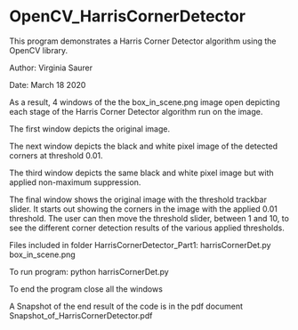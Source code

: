 # OpenCV_HarrisCornerDetector
This program demonstrates a Harris Corner Detector algorithm using the OpenCV library.

Author: Virginia Saurer 

Date: March 18 2020

As a result, 4 windows of the the box_in_scene.png image open depicting each stage of the Harris Corner Detector algorithm run on the image. 

The first window depicts the original image.

The next window depicts the black and white pixel image of the detected corners at threshold 0.01.

The third window depicts the same black and white pixel image but with applied non-maximum suppression. 

The final window shows the original image with the threshold trackbar slider. It starts out showing the corners in the image with the applied 0.01 threshold. The user can then move the threshold slider, between 1 and 10, to see the different corner detection results of the various applied thresholds.

Files included in folder HarrisCornerDetector_Part1: 
harrisCornerDet.py
box_in_scene.png


To run program: python harrisCornerDet.py


To end the program close all the windows

A Snapshot of the end result of the code is in the pdf document Snapshot_of_HarrisCornerDetector.pdf

